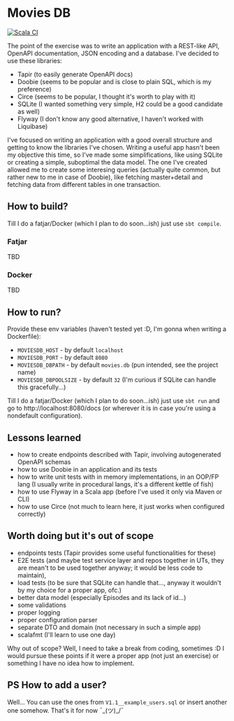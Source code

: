 # Movies DB
[![Scala CI](https://github.com/DLakomy/moviesDB/actions/workflows/scala.yml/badge.svg)](https://github.com/DLakomy/moviesDB/actions/workflows/scala.yml)

The point of the exercise was to write an application with a REST-like API,
OpenAPI documentation, JSON encoding and a database. I've decided to use these libraries:
- Tapir (to easily generate OpenAPI docs)
- Doobie (seems to be popular and is close to plain SQL, which is my preference)
- Circe (seems to be popular, I thought it's worth to play with it)
- SQLite (I wanted something very simple, H2 could be a good candidate as well) 
- Flyway (I don't know any good alternative, I haven't worked with Liquibase)

I've focused on writing an application with a good overall structure
and getting to know the libraries I've chosen.
Writing a useful app hasn't been my objective this time, so I've made some simplifications,
like using SQLite or creating a simple, suboptimal the data model. The one I've created
allowed me to create some interesing queries (actually quite common, but rather new to me in
case of Doobie), like fetching master+detail and fetching data from different tables in one
transaction.

## How to build?

Till I do a fatjar/Docker (which I plan to do soon...ish) just use `sbt compile`.

### Fatjar
TBD

### Docker
TBD

## How to run?
Provide these env variables (haven't tested yet :D, I'm gonna when writing a Dockerfile):
- `MOVIESDB_HOST` - by default `localhost`
- `MOVIESDB_PORT` - by default `8080`
- `MOVIESDB_DBPATH` - by default `movies.db` (pun intended, see the project name)
- `MOVIESDB_DBPOOLSIZE` - by default `32` (I'm curious if SQLite can handle this gracefully...)

Till I do a fatjar/Docker (which I plan to do soon...ish) just use `sbt run` and go to http://localhost:8080/docs
(or wherever it is in case you're using a nondefault configuration).

## Lessons learned
- how to create endpoints described with Tapir, involving autogenerated OpenAPI schemas
- how to use Doobie in an application and its tests
- how to write unit tests with in memory implementations, in an OOP/FP lang (I usually write in procedural langs, it's a different kettle of fish)
- how to use Flyway in a Scala app (before I've used it only via Maven or CLI)
- how to use Circe (not much to learn here, it just works when configured correctly)

## Worth doing but it's out of scope

- endpoints tests (Tapir provides some useful functionalities for these)
- E2E tests (and maybe test service layer and repos together in UTs,
they are mean't to be used together anyway; it would be less code to maintain),
- load tests (to be sure that SQLite can handle that..., anyway it wouldn't by my choice for a proper app, ofc.)
- better data model (especially Episodes and its lack of id...)
- some validations
- proper logging
- proper configuration parser
- separate DTO and domain (not necessary in such a simple app)
- scalafmt (I'll learn to use one day)

Why out of scope? Well, I need to take a break from coding, sometimes :D
I would pursue these points if it were a proper app (not just an exercise)
or something I have no idea how to implement.

## PS How to add a user?
Well... You can use the ones from `V1.1__example_users.sql` or insert another one somehow. That's it for now ¯\_(ツ)_/¯
